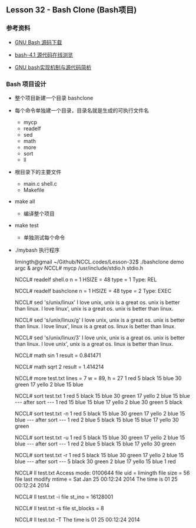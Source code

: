 
## Lesson 32 - Bash Clone (Bash项目)

### 参考资料

* [GNU Bash 源码下载](http://ftp.gnu.org/gnu/bash/)

* [bash-4.1 源代码在线浏览](http://www.oschina.net/code/explore/bash-4.1)

* [GNU bash实现机制与源代码简析](http://www.cnblogs.com/napoleon_liu/archive/2011/04/01/2001886.html)

### Bash 项目设计

* 整个项目新建一个目录 bashclone

* 每个命令单独建一个目录，目录名就是生成的可执行文件名
    - mycp
    - readelf
    - sed
    - math
    - more
    - sort
    - ll

* 根目录下的主要文件
    - main.c shell.c 
    - Makefile 

* make all
  - 编译整个项目

* make test
  - 单独测试每个命令

* ./mybash 执行程序
        
	limingth@gmail ~/Github/NCCL.codes/Lesson-32$ ./bashclone 
	demo argc & argv 
	NCCL# mycp /usr/include/stdio.h stdio.h

	NCCL# readelf shell.o
	n = 1
	HSIZE = 48
	type = 1
	Type: REL

	NCCL# readelf bashclone
	n = 1
	HSIZE = 48
	type = 2
	Type: EXEC

	NCCL# sed 's/unix/linux'
	I love unix, unix is a great os. unix is better than linux.
	I love linux', unix is a great os. unix is better than linux.

	NCCL# sed 's/unix/linux/g'
	I love unix, unix is a great os. unix is better than linux.
	I love linux', linux is a great os. linux is better than linux.

	NCCL# sed 's/unix/linux/3'
	I love unix, unix is a great os. unix is better than linux.
	I love unix', unix is a great os. linux is better than linux.

	NCCL# math sin 1
	result = 0.841471

	NCCL# math sqrt 2
	result = 1.414214

	NCCL# more test.txt
	lines = 7
	w = 89, h = 27
	1 red
	5 black
	15 blue
	30 green 
	17 yello
	2 blue
	15 blue

	NCCL# sort test.txt
	1 red
	5 black
	15 blue
	30 green 
	17 yello
	2 blue
	15 blue
	--- after sort ---
	1 red
	15 blue
	15 blue
	17 yello
	2 blue
	30 green 
	5 black

	NCCL# sort test.txt -n
	1 red
	5 black
	15 blue
	30 green 
	17 yello
	2 blue
	15 blue
	--- after sort ---
	1 red
	2 blue
	5 black
	15 blue
	15 blue
	17 yello
	30 green 

	NCCL# sort test.txt -u
	1 red
	5 black
	15 blue
	30 green 
	17 yello
	2 blue
	15 blue
	--- after sort ---
	1 red
	2 blue
	5 black
	15 blue
	17 yello
	30 green 

	NCCL# sort test.txt -r
	1 red
	5 black
	15 blue
	30 green 
	17 yello
	2 blue
	15 blue
	--- after sort ---
	5 black
	30 green 
	2 blue
	17 yello
	15 blue
	1 red

	NCCL# ll test.txt
	Access mode: 0100644
	file uid = limingth
	file size = 56
	file last modify mtime = Sat Jan 25 00:12:24 2014
	The time is 01 25 00:12:24 2014

	NCCL# ll test.txt -i
	file st_ino = 16128001

	NCCL# ll test.txt -s
	file st_blocks = 8

	NCCL# ll test.txt -T
	The time is 01 25 00:12:24 2014

	 
